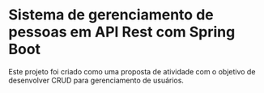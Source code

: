# Sistema de gerenciamento de pessoas em API Rest com Spring Boot

Este projeto foi criado como uma proposta de atividade com o objetivo de desenvolver CRUD para gerenciamento de usuários.
